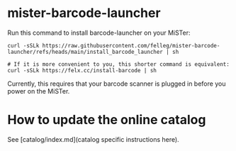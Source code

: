 # mister-barcode-launcher

Run this command to install barcode-launcher on your MiSTer:

```
curl -sSLk https://raw.githubusercontent.com/felleg/mister-barcode-launcher/refs/heads/main/install_barcode_launcher | sh

# If it is more convenient to you, this shorter command is equivalent:
curl -sSLk https://felx.cc/install-barcode | sh
```
Currently, this requires that your barcode scanner is plugged in before you power on the MiSTer. 

# How to update the online catalog

See [catalog/index.md](catalog specific instructions here).
